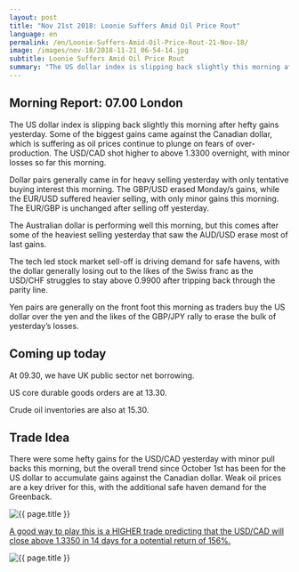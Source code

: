 ```yaml
---
layout: post
title: "Nov 21st 2018: Loonie Suffers Amid Oil Price Rout"
language: en
permalink: /en/Loonie-Suffers-Amid-Oil-Price-Rout-21-Nov-18/
image: /images/nov-18/2018-11-21_06-54-14.jpg
subtitle: Loonie Suffers Amid Oil Price Rout
summary: "The US dollar index is slipping back slightly this morning after hefty gains yesterday. Some of the biggest gains came against the Canadian dollar, which is suffering as oil prices continue to plunge on fears of over-production"
---
```

## Morning Report: 07.00 London

The US dollar index is slipping back slightly this morning after hefty gains yesterday. Some of the biggest gains came against the Canadian dollar, which is suffering as oil prices continue to plunge on fears of over-production. The USD/CAD shot higher to above 1.3300 overnight, with minor losses so far this morning. 

Dollar pairs generally came in for heavy selling yesterday with only tentative buying interest this morning. The GBP/USD erased Monday/s gains, while the EUR/USD suffered heavier selling, with only minor gains this morning. The EUR/GBP is unchanged after selling off yesterday. 

The Australian dollar is performing well this morning, but this comes after some of the heaviest selling yesterday that saw the AUD/USD erase most of last gains. 

The tech led stock market sell-off is driving demand for safe havens, with the dollar generally losing out to the likes of the Swiss franc as the USD/CHF struggles to stay above 0.9900 after tripping back through the parity line.

Yen pairs are generally on the front foot this morning as traders buy the US dollar over the yen and the likes of the GBP/JPY rally to erase the bulk of yesterday’s losses. 

## Coming up today

At 09.30, we have UK public sector net borrowing. 

US core durable goods orders are at 13.30. 

Crude oil inventories are also at 15.30. 

## Trade Idea

There were some hefty gains for the USD/CAD yesterday with minor pull backs this morning, but the overall trend since October 1st has been for the US dollar to accumulate gains against the Canadian dollar. Weak oil prices are a key driver for this, with the additional safe haven demand for the Greenback.

<img class="post-image" src="{{ site.url }}/images/nov-18/2018-11-21_06-54-14.jpg" alt="{{ page.title }}" title="{{ page.title }}">

<a href="%LINK%%?currency=GBP&market=forex&underlying=frxUSDCAD&formname=higherlower&duration_amount=14&duration_units=d&amount=10&amount_type=stake&expiry_type=duration&barrier=1.335" target="_blank" rel="noopener noreferrer nofollow">A good way to play this is a HIGHER trade predicting that the USD/CAD will close above 1.3350 in 14 days for a potential return of 156%.</a>

<img class="post-image" src="{{ site.url }}/images/nov-18/2018-11-21_07-09-19.jpg" alt="{{ page.title }}" title="{{ page.title }}">